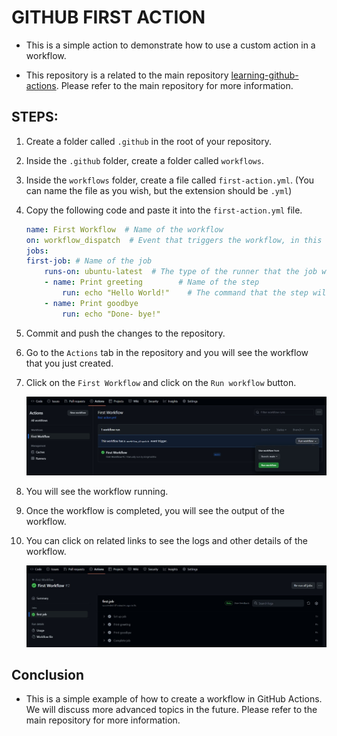 # GITHUB FIRST ACTION

- This is a simple action to demonstrate how to use a custom action in a workflow.

- This repository is a related to the main repository [learning-github-actions](https://github.com/kingmalitha/learning-github-actions.git). Please refer to the main repository for more information.

## STEPS:

1. Create a folder called `.github` in the root of your repository.
2. Inside the `.github` folder, create a folder called `workflows`.
3. Inside the `workflows` folder, create a file called `first-action.yml`. (You can name the file as you wish, but the extension should be `.yml`)
4. Copy the following code and paste it into the `first-action.yml` file.

   ```yml
   name: First Workflow  # Name of the workflow
   on: workflow_dispatch  # Event that triggers the workflow, in this case, it is a manual trigger, There are many other events that can be used to trigger the workflow. We will discuss them later.
   jobs:
   first-job: # Name of the job
       runs-on: ubuntu-latest  # The type of the runner that the job will run on.
       - name: Print greeting        # Name of the step
           run: echo "Hello World!"    # The command that the step will run
       - name: Print goodbye
           run: echo "Done- bye!"
   ```

5. Commit and push the changes to the repository.

6. Go to the `Actions` tab in the repository and you will see the workflow that you just created.

7. Click on the `First Workflow` and click on the `Run workflow` button.

   ![Run Workflow](./images/run-workflow.jpg)

8. You will see the workflow running.

9. Once the workflow is completed, you will see the output of the workflow.

10. You can click on related links to see the logs and other details of the workflow.

    ![Details Workflow](./images/details-workflow.jpg)

## Conclusion

- This is a simple example of how to create a workflow in GitHub Actions. We will discuss more advanced topics in the future. Please refer to the main repository for more information.
